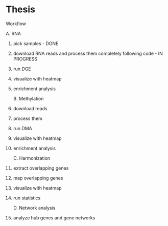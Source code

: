 # Thesis


Workflow

  A. RNA
1. pick samples - DONE
2. download RNA reads and process them completely following code - IN PROGRESS
3. run DGE
4. visualize with heatmap
5. enrichment analysis

   B. Methylation
1. download reads
2. process them
3. run DMA
4. visualize with heatmap
5. enrichment analysis

    C. Harmonization
1. extract overlapping genes
2. map overlapping genes
3. visualize with heatmap
4. run statistics

    D. Network analysis
1. analyze hub genes and gene networks 
